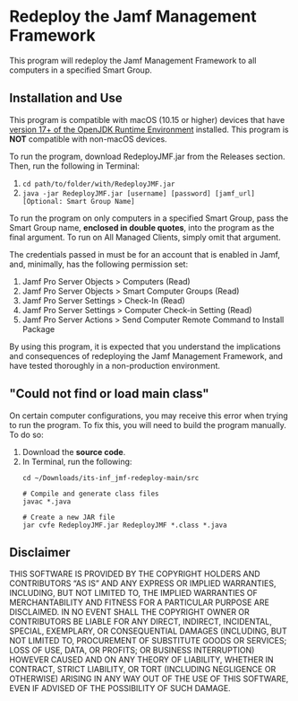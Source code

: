 # Redeploy the Jamf Management Framework

This program will redeploy the Jamf Management Framework to all computers in a specified Smart Group.

## Installation and Use
This program is compatible with macOS (10.15 or higher) devices that have [version 17+ of the OpenJDK Runtime Environment](https://adoptium.net) installed. This program is **NOT** compatible with non-macOS devices. 

To run the program, download RedeployJMF.jar from the Releases section. Then, run the following in Terminal:
1. ```cd path/to/folder/with/RedeployJMF.jar```
2. ```java -jar RedeployJMF.jar [username] [password] [jamf_url] [Optional: Smart Group Name]```

To run the program on only computers in a specified Smart Group, pass the Smart Group name, **enclosed in double quotes**, into the program as the final argument. To run on All Managed Clients, simply omit that argument.

The credentials passed in must be for an account that is enabled in Jamf, and, minimally, has the following permission set:
1. Jamf Pro Server Objects > Computers (Read)
2. Jamf Pro Server Objects > Smart Computer Groups (Read)
3. Jamf Pro Server Settings > Check-In (Read)
4. Jamf Pro Server Settings > Computer Check-in Setting (Read)
5. Jamf Pro Server Actions > Send Computer Remote Command to Install Package

By using this program, it is expected that you understand the implications and consequences of redeploying the Jamf Management Framework, and have tested thoroughly in a non-production environment.

## "Could not find or load main class"
On certain computer configurations, you may receive this error when trying to run the program. To fix this, you will need to build the program manually. To do so:
1. Download the **source code**.
2. In Terminal, run the following:
    ```
    cd ~/Downloads/its-inf_jmf-redeploy-main/src
    
    # Compile and generate class files 
    javac *.java
    
    # Create a new JAR file
    jar cvfe RedeployJMF.jar RedeployJMF *.class *.java
    ```

## Disclaimer
THIS SOFTWARE IS PROVIDED BY THE COPYRIGHT HOLDERS AND CONTRIBUTORS “AS IS” AND ANY EXPRESS OR IMPLIED WARRANTIES, INCLUDING, BUT NOT LIMITED TO, THE IMPLIED WARRANTIES OF MERCHANTABILITY AND FITNESS FOR A PARTICULAR PURPOSE ARE DISCLAIMED. IN NO EVENT SHALL THE COPYRIGHT OWNER OR CONTRIBUTORS BE LIABLE FOR ANY DIRECT, INDIRECT, INCIDENTAL, SPECIAL, EXEMPLARY, OR CONSEQUENTIAL DAMAGES (INCLUDING, BUT NOT LIMITED TO, PROCUREMENT OF SUBSTITUTE GOODS OR SERVICES; LOSS OF USE, DATA, OR PROFITS; OR BUSINESS INTERRUPTION) HOWEVER CAUSED AND ON ANY THEORY OF LIABILITY, WHETHER IN CONTRACT, STRICT LIABILITY, OR TORT (INCLUDING NEGLIGENCE OR OTHERWISE) ARISING IN ANY WAY OUT OF THE USE OF THIS SOFTWARE, EVEN IF ADVISED OF THE POSSIBILITY OF SUCH DAMAGE.
